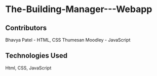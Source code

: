 # The-Building-Manager---Webapp

## Contributors
Bhavya Patel - HTML, CSS
Thumesan Moodley - JavaScript

## Technologies Used
Html, CSS, JavaScript
